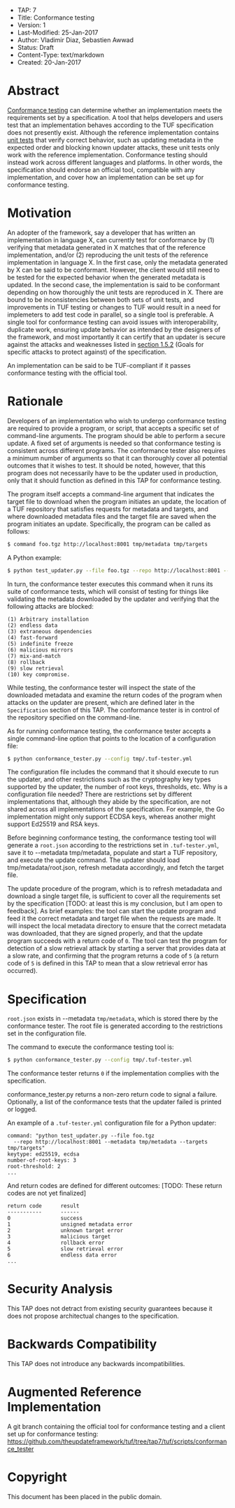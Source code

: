 * TAP: 7
* Title: Conformance testing
* Version: 1
* Last-Modified: 25-Jan-2017
* Author: Vladimir Diaz, Sebastien Awwad
* Status: Draft
* Content-Type: text/markdown
* Created: 20-Jan-2017

# Abstract

[Conformance testing](https://en.wikipedia.org/wiki/Conformance_testing) can
determine whether an implementation meets the requirements set by a
specification.  A tool that helps developers and users test that an
implementation behaves according to the TUF specification does not presently
exist.  Although the reference implementation contains [unit
tests](https://github.com/theupdateframework/tuf/tree/6fde6222c9c6abf905ef4a56cf56fe35c4a85e14/tests)
that verify correct behavior, such as updating metadata in the expected order
and blocking known updater attacks, these unit tests only work with the
reference implementation.  Conformance testing should instead work across
different languages and platforms.  In other words, the specification should
endorse an official tool, compatible with any implementation, and cover how an
implementation can be set up for conformance testing.

# Motivation

An adopter of the framework, say a developer that has written an implementation
in language X, can currently test for conformance by (1) verifying that
metadata generated in X matches that of the reference implementation, and/or
(2) reproducing the unit tests of the reference implementation in language X.
In the first case, only the metadata generated by X can be said to be
conformant.  However, the client would still need to be tested for the expected
behavior when the generated metadata is updated.  In the second case, the
implementation is said to be conformant depending on how thoroughly the unit
tests are reproduced in X.  There are bound to be inconsistencies between both
sets of unit tests, and improvements in TUF testing or changes to TUF would
result in a need for implemeters to add test code in parallel, so a single tool
is preferable.  A single tool for conformance testing can avoid issues with
interoperability, duplicate work, ensuring update behavior as intended by the
designers of the framework, and most importantly it can certify that an updater
is secure against the attacks and weaknesses listed in
[section 1.5.2](https://github.com/theupdateframework/tuf/blob/6fde6222c9c6abf905ef4a56cf56fe35c4a85e14/docs/tuf-spec.txt#L124-L181)
(Goals for specific attacks to protect against) of the specification.

An implementation can be said to be TUF-compliant if it passes conformance
testing with the official tool.

# Rationale

Developers of an implementation who wish to undergo conformance testing are
required to provide a program, or script, that accepts a specific set of
command-line arguments.  The program should be able to perform a secure update.
A fixed set of arguments is needed so that conformance testing is consistent
across different programs.  The conformance tester also requires a minimum
number of arguments so that it can thoroughly cover all potential outcomes that
it wishes to test.  It should be noted, however, that this program does not
necessarily have to be the updater used in production, only that it should
function as defined in this TAP for conformance testing.

The program itself accepts a command-line argument that indicates the target
file to download when the program initiates an update, the location of a TUF
repository that satisfies requests for metadata and targets, and where
downloaded metadata files and the target file are saved when the program
initiates an update.  Specifically, the program can be called as follows:

```Bash
$ command foo.tgz http://localhost:8001 tmp/metadata tmp/targets
```

A Python example:

```Bash
$ python test_updater.py --file foo.tgz --repo http://localhost:8001 --metadata tmp/metadata --targets tmp/targets
```

In turn, the conformance tester executes this command when it runs its suite of
conformance tests, which will consist of testing for things like validating the
metadata downloaded by the updater and verifying that the following attacks are
blocked:

```
(1) Arbitrary installation
(2) endless data
(3) extraneous dependencies
(4) fast-forward
(5) indefinite freeze
(6) malicious mirrors
(7) mix-and-match
(8) rollback
(9) slow retrieval
(10) key compromise.
```

While testing, the conformance tester will inspect the state of the downloaded
metadata and examine the return codes of the program when attacks on the
updater are present, which are defined later in the `Specification` section of
this TAP.  The conformance tester is in control of the repository specified on
the command-line.

As for running conformance testing, the conformance tester accepts a
single command-line option that points to the location of a configuration file:

```Bash
$ python conformance_tester.py --config tmp/.tuf-tester.yml
```

The configuration file includes the command that it should execute to run the
updater, and other restrictions such as the cryptography key types supported by
the updater, the number of root keys, thresholds, etc.  Why is a configuration
file needed?  There are restrictions set by different implementations that,
although they abide by the specification, are not shared across all
implementations of the specification.  For example, the Go implementation might
only support ECDSA keys, whereas another might support Ed25519 and RSA keys.

Before beginning conformance testing, the conformance testing tool will
generate a `root.json` according to the restrictions set in `.tuf-tester.yml`,
save it to --metadata tmp/metadata, populate and start a TUF repository, and
execute the update command.  The updater should load tmp/metadata/root.json,
refresh metadata accordingly, and fetch the target file.

The update procedure of the program, which is to refresh metadadata and
download a single target file, is sufficient to cover all the requirements set
by the specification [TODO: at least this is my conclusion, but I am open to
feedback].  As brief examples: the tool can start the update program and feed
it the correct metadata and target file when the requests are made.  It will
inspect the local metadata directory to ensure that the correct metadata was
downloaded, that they are signed properly, and that the update program succeeds
with a return code of `0`.  The tool can test the program for detection of a
slow retrieval attack by starting a server that provides data at a slow rate,
and confirming that the program returns a code of `5` (a return code of `5` is
defined in this TAP to mean that a slow retrieval error has occurred).

# Specification

`root.json` exists in --metadata `tmp/metadata`, which is stored there by the
conformance tester.  The root file is generated according to the restrictions
set in the configuration file.

The command to execute the conformance testing tool is:

```Bash
$ python conformance_tester.py --config tmp/.tuf-tester.yml
```

The conformance tester returns `0` if the implementation complies with the
specification.

conformance_tester.py returns a non-zero return code to signal a failure.
Optionally, a list of the conformance tests that the updater failed is printed
or logged.

An example of a `.tuf-tester.yml` configuration file for a Python updater:

```
command: "python test_updater.py --file foo.tgz
  --repo http://localhost:8001 --metadata tmp/metadata --targets tmp/targets"
keytype: ed25519, ecdsa
number-of-root-keys: 3
root-threshold: 2
...
```

And return codes are defined for different outcomes:
[TODO: These return codes are not yet finalized]

```
return code      result
-----------      ------
0                success
1                unsigned metadata error
2                unknown target error
3                malicious target
4                rollback error
5                slow retrieval error
6                endless data error
...
```

# Security Analysis

This TAP does not detract from existing security guarantees because it does not
propose architectual changes to the specification.

# Backwards Compatibility

This TAP does not introduce any backwards incompatibilities.

# Augmented Reference Implementation


A git branch containing the official tool for conformance testing and a client
set up for conformance testing:
https://github.com/theupdateframework/tuf/tree/tap7/tuf/scripts/conformance_tester

# Copyright

This document has been placed in the public domain.
